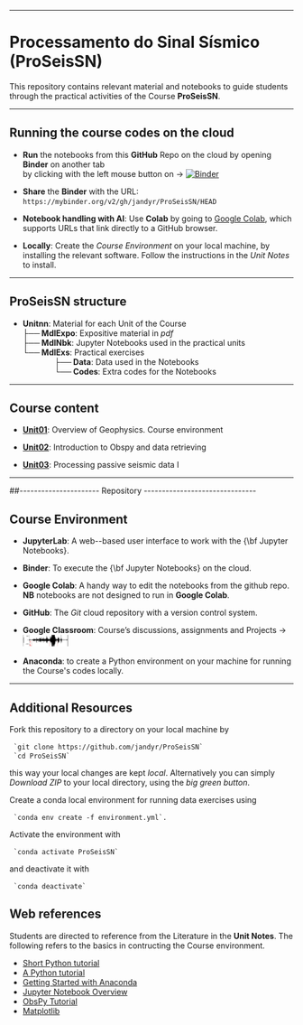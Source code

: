 ----
# Processamento do Sinal Sísmico (ProSeisSN)

This repository contains relevant material and notebooks to guide students through the practical activities of the Course **ProSeisSN**.

----
## Running the course codes on the cloud
- **Run** the notebooks from this **GitHub** Repo on the cloud by opening **Binder** on another tab \
  by clicking with the left mouse button on $\rightarrow$ 
[![Binder](https://mybinder.org/badge_logo.svg)](https://mybinder.org/v2/gh/jandyr/ProSeisSN/HEAD)

- **Share** the **Binder** with the URL:\
     `https://mybinder.org/v2/gh/jandyr/ProSeisSN/HEAD`
  
- **Notebook handling with AI**: Use **Colab** by going to  [Google Colab](https://colab.research.google.com/), which supports URLs that link directly to a GitHub browser.
 
- **Locally**: Create the *Course Environment* on your local machine, by installing the relevant software. Follow the instructions in the *Unit Notes* to install.

----

## ProSeisSN structure

- **Unit**$\mathbf{nn}$: Material for each Unit of the Course \
 **├── MdlExpo**: Expositive material in *pdf* \
 **├── MdlNbk**:  Jupyter Notebooks used in the practical units \
 **└── MdlExs**:  Practical exercises \
 **$\qquad$ $\quad$ ├── Data**: Data used in the Notebooks \
 **$\qquad$ $\quad$ └── Codes**: Extra codes for the Notebooks 

---
## Course content

- [**Unit01**](https://github.com/jandyr/ProSeisSN/tree/main/Unit01): Overview of Geophysics. Course environment

- [**Unit02**](https://github.com/jandyr/ProSeisSN/tree/main/Unit02): Introduction to Obspy and data retrieving

- [**Unit03**](https://github.com/jandyr/ProSeisSN/tree/main/Unit03): Processing passive seismic data I

---
##---------------------- Repository  -------------------------------
 
## Course Environment

- **JupyterLab**: A web--based user interface to work with the {\bf Jupyter Notebooks}.

- **Binder**: To execute the {\bf Jupyter Notebooks} on the cloud.

- **Google Colab**: A handy way to edit the notebooks from the github repo. **NB** notebooks are not designed to run in **Google Colab**.

- **GitHub**: The *Git* cloud repository with a version control system.

- **Google Classroom**: Course’s discussions, assignments and Projects $\rightarrow$ [<img src="GCssRm.png" width="80">](https://classroom.google.com/u/0/c/Njg2MTY4NjAyNDg5)



- **Anaconda**: to create a Python environment on your machine for running the Course's codes locally.

---
## Additional Resources

Fork this repository to a directory on your local machine by

     `git clone https://github.com/jandyr/ProSeisSN`
     `cd ProSeisSN`

this way your local changes are kept *local*. Alternatively you can simply *Download ZIP* to your local directory, using the *big green button*.

Create a conda local environment for running data exercises using

     `conda env create -f environment.yml`.

Activate the environment with

     `conda activate ProSeisSN`

and deactivate it with

     `conda deactivate`

## Web references

Students are directed to reference from the Literature in the **Unit Notes**. The following refers to the basics in contructing the Course environment.

* [Short Python tutorial](https://swcarpentry.github.io/python-novice-inflammation/index.html)
* [A Python tutorial](https://github.com/ehmatthes/intro_programming)
* [Getting Started with Anaconda](https://docs.anaconda.com/anaconda/user-guide/getting-started/)
* [Jupyter Notebook Overview](https://jupyter-notebook.readthedocs.io/en/stable/)
* [ObsPy Tutorial](https://docs.obspy.org/tutorial/)
* [Matplotlib]([https://docs.obspy.org/tutorial/](https://nbviewer.org/github/matplotlib/AnatomyOfMatplotlib/tree/master/))
